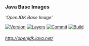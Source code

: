 ### Java Base Images

*'OpenJDK Base Image'*

[![Version](https://images.microbadger.com/badges/version/stlouisn/java:default.svg)](https://microbadger.com/images/stlouisn/java:default)
[![Layers](https://images.microbadger.com/badges/image/stlouisn/java:default.svg)](https://microbadger.com/images/stlouisn/java:default)
[![Commit](https://images.microbadger.com/badges/commit/stlouisn/java.svg)](https://microbadger.com/images/stlouisn/java:default)
[![Build](https://travis-ci.org/stlouisn/java_docker.svg?branch=master)](https://travis-ci.org/stlouisn/java_docker)

###### *http://openjdk.java.net/*
